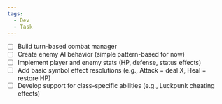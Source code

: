 ```yaml
---
tags:
  - Dev
  - Task
---
```

- [ ]  Build turn-based combat manager
- [ ]  Create enemy AI behavior (simple pattern-based for now)
- [ ]  Implement player and enemy stats (HP, defense, status effects)
- [ ]  Add basic symbol effect resolutions (e.g., Attack = deal X, Heal = restore HP)
- [ ]  Develop support for class-specific abilities (e.g., Luckpunk cheating effects)